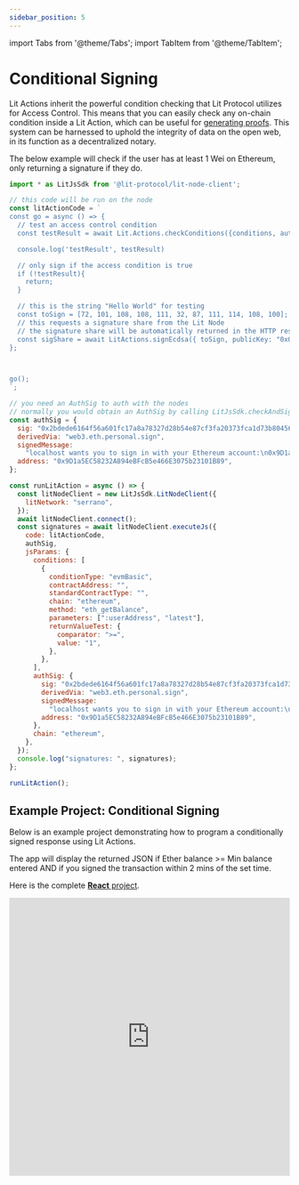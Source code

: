 ```yaml
---
sidebar_position: 5
---
```


import Tabs from '@theme/Tabs';
import TabItem from '@theme/TabItem';

# Conditional Signing

Lit Actions inherit the powerful condition checking that Lit Protocol utilizes for Access Control. This means that you can easily check any on-chain condition inside a Lit Action, which can be useful for [generating proofs](/LitActions/intro#proofs). This system can be harnessed to uphold the integrity of data on the open web, in its function as a decentralized notary. 

The below example will check if the user has at least 1 Wei on Ethereum, only returning a signature if they do.

```js
import * as LitJsSdk from '@lit-protocol/lit-node-client';

// this code will be run on the node
const litActionCode = `
const go = async () => {
  // test an access control condition
  const testResult = await Lit.Actions.checkConditions({conditions, authSig, chain})

  console.log('testResult', testResult)

  // only sign if the access condition is true
  if (!testResult){
    return;
  }

  // this is the string "Hello World" for testing
  const toSign = [72, 101, 108, 108, 111, 32, 87, 111, 114, 108, 100];
  // this requests a signature share from the Lit Node
  // the signature share will be automatically returned in the HTTP response from the node
  const sigShare = await LitActions.signEcdsa({ toSign, publicKey: "0x02e5896d70c1bc4b4844458748fe0f936c7919d7968341e391fb6d82c258192e64", sigName: "sig1" });
};



go();
`;

// you need an AuthSig to auth with the nodes
// normally you would obtain an AuthSig by calling LitJsSdk.checkAndSignAuthMessage({chain})
const authSig = {
  sig: "0x2bdede6164f56a601fc17a8a78327d28b54e87cf3fa20373fca1d73b804566736d76efe2dd79a4627870a50e66e1a9050ca333b6f98d9415d8bca424980611ca1c",
  derivedVia: "web3.eth.personal.sign",
  signedMessage:
    "localhost wants you to sign in with your Ethereum account:\n0x9D1a5EC58232A894eBFcB5e466E3075b23101B89\n\nThis is a key for Partiful\n\nURI: https://localhost/login\nVersion: 1\nChain ID: 1\nNonce: 1LF00rraLO4f7ZSIt\nIssued At: 2022-06-03T05:59:09.959Z",
  address: "0x9D1a5EC58232A894eBFcB5e466E3075b23101B89",
};

const runLitAction = async () => {
  const litNodeClient = new LitJsSdk.LitNodeClient({
    litNetwork: "serrano",
  });
  await litNodeClient.connect();
  const signatures = await litNodeClient.executeJs({
    code: litActionCode,
    authSig,
    jsParams: {
      conditions: [
        {
          conditionType: "evmBasic",
          contractAddress: "",
          standardContractType: "",
          chain: "ethereum",
          method: "eth_getBalance",
          parameters: [":userAddress", "latest"],
          returnValueTest: {
            comparator: ">=",
            value: "1",
          },
        },
      ],
      authSig: {
        sig: "0x2bdede6164f56a601fc17a8a78327d28b54e87cf3fa20373fca1d73b804566736d76efe2dd79a4627870a50e66e1a9050ca333b6f98d9415d8bca424980611ca1c",
        derivedVia: "web3.eth.personal.sign",
        signedMessage:
          "localhost wants you to sign in with your Ethereum account:\n0x9D1a5EC58232A894eBFcB5e466E3075b23101B89\n\nThis is a key for Partiful\n\nURI: https://localhost/login\nVersion: 1\nChain ID: 1\nNonce: 1LF00rraLO4f7ZSIt\nIssued At: 2022-06-03T05:59:09.959Z",
        address: "0x9D1a5EC58232A894eBFcB5e466E3075b23101B89",
      },
      chain: "ethereum",
    },
  });
  console.log("signatures: ", signatures);
};

runLitAction();
```

## Example Project: Conditional Signing

Below is an example project demonstrating how to program a conditionally signed response using Lit Actions.

The app will display the returned JSON if Ether balance >= Min balance entered AND if you signed the transaction within 2 mins of the set time.

Here is the complete [**React** project](https://replit.com/@lit/Lit-Actions-Conditional-Signing#lit-actions_sign_api_response/src/App.js).

<iframe frameborder="0" width="100%" height="500px" className="repls" style={{display: "full"}} src="https://replit.com/@lit/Lit-Actions-Conditional-Signing#lit-actions_conditional_signing/src/App.js"></iframe>